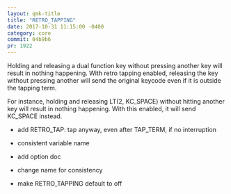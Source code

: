 ```yaml
---
layout: qmk-title
title: "RETRO_TAPPING"
date: 2017-10-31 11:15:00 -0400
category: core
commit: 04b9b6
pr: 1922
---
```


Holding and releasing a dual function key without pressing another key will result in nothing happening. With retro tapping enabled, releasing the key without pressing another will send the original keycode even if it is outside the tapping term.

For instance, holding and releasing LT(2, KC_SPACE) without hitting another key will result in nothing happening. With this enabled, it will send KC_SPACE instead.


* add RETRO_TAP: tap anyway, even after TAP_TERM, if no interruption

* consistent variable name

* add option doc

* change name for consistency

* make RETRO_TAPPING default to off